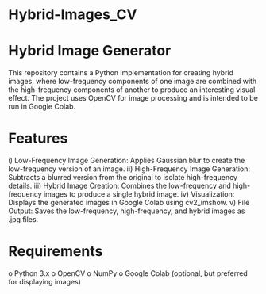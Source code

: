 # Hybrid-Images_CV
# Hybrid Image Generator
This repository contains a Python implementation for creating hybrid images, where low-frequency components of one image are combined with the high-frequency components of another to produce an interesting visual effect. The project uses OpenCV for image processing and is intended to be run in Google Colab.
# Features
  i)   Low-Frequency Image Generation: Applies Gaussian blur to create the low-frequency version of an image.
  ii)  High-Frequency Image Generation: Subtracts a blurred version from the original to isolate high-frequency details.
  iii) Hybrid Image Creation: Combines the low-frequency and high-frequency images to produce a single hybrid image.
  iv)  Visualization: Displays the generated images in Google Colab using cv2_imshow.
  v)   File Output: Saves the low-frequency, high-frequency, and hybrid images as .jpg files.
# Requirements
o Python 3.x
o OpenCV
o NumPy
o Google Colab (optional, but preferred for displaying images)
